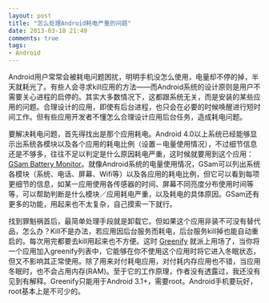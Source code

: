 ```yaml
---
layout: post
title: "怎么处理Android耗电严重的问题"
date: 2013-03-10 21:49
comments: true
tags:
- Android
---
```

Android用户常常会被耗电问题困扰，明明手机没怎么使用，电量却不停的掉，半天就耗光了。有些人会寻求kill应用的方法——而Android系统的设计原则是用户不需要关心进程的启停的。其实大多数情况下，这都跟系统无关，而是安装的某些应用的问题。合理设计的应用，即使有后台进程，也只会在必要的时候唤醒进行短时间工作。但有些应用开发者不懂怎么合理设计应用后台任务，造成耗电问题。

要解决耗电问题，首先得找出是那个应用耗电。Android 4.0以上系统已经能够显示出系统各模块以及各个应用的耗电比例（设置－电量使用情况），不过细节信息还是不够多，往往不足以判定是什么原因耗电严重，这时候就要用到这个应用：[GSam Battery Monitor](https://play.google.com/store/apps/details?id=com.gsamlabs.bbm)。就像Android系统的电量使用情况，GSam可以列出系统各模块（系统、电话、屏幕、Wifi等）以及各应用的耗电比例，但它可以看到每项更细节的信息，如某一应用使用各传感器的时间、屏幕不同亮度分布使用时间等等，可以帮助判断是什么模块／应用耗电严重，以及耗电的具体原因。GSam还有更多的功能，用起来也不太复杂，自己摸索一下就行。

找到罪魁祸首后，最简单处理手段就是卸载它。但如果这个应用非装不可没有替代品，怎么办？Kill不是办法，若应用因后台服务而耗电，后台服务kill掉也能自动重启的。每次用完都要去kill用起来也不方便。这时 [Greenify](https://play.google.com/store/apps/details?id=com.oasisfeng.greenify) 就派上用场了，当你将一个应用加入greenify列表中，它能够在你不使用这个应用时将它进入冬眠状态，但又不影响其正常使用。除了用来对付耗电应用，对付耗内存应用也不错，当应用冬眠时，也不会占用内存(RAM)。至于它的工作原理，作者没有透露过，我还没有见到有解释。Greenify只能用于Android 3.1+，需要root。Android手机要玩好，root基本上是不可少的。

